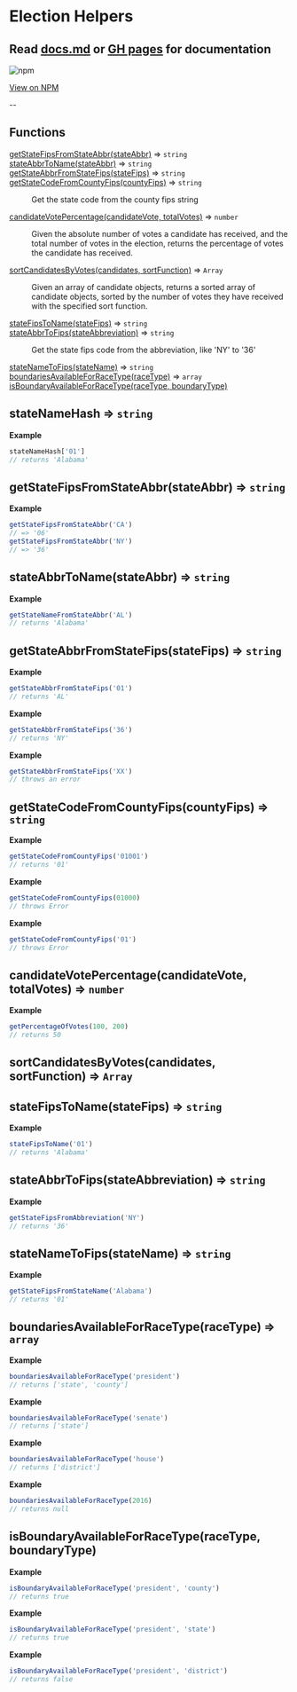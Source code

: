 # Election Helpers

## Read [docs.md](https://github.com/ejfox/election-helpers/blob/master/docs.md) or [GH pages](https://ejfox.github.io/election-helpers/global.html) for documentation 

![npm](https://img.shields.io/npm/v/election-helpers?color=%235B70D9) 

[View on NPM](https://www.npmjs.com/package/election-helpers)

--
## Functions

<dl>
<dt><a href="#getStateFipsFromStateAbbr">getStateFipsFromStateAbbr(stateAbbr)</a> ⇒ <code>string</code></dt>
<dd></dd>
<dt><a href="#stateAbbrToName">stateAbbrToName(stateAbbr)</a> ⇒ <code>string</code></dt>
<dd></dd>
<dt><a href="#getStateAbbrFromStateFips">getStateAbbrFromStateFips(stateFips)</a> ⇒ <code>string</code></dt>
<dd></dd>
<dt><a href="#getStateCodeFromCountyFips">getStateCodeFromCountyFips(countyFips)</a> ⇒ <code>string</code></dt>
<dd><p>Get the state code from the county fips string</p>
</dd>
<dt><a href="#candidateVotePercentage">candidateVotePercentage(candidateVote, totalVotes)</a> ⇒ <code>number</code></dt>
<dd><p>Given the absolute number of votes a candidate has received, and the total number of votes in the election, returns the percentage of votes the candidate has received.</p>
</dd>
<dt><a href="#sortCandidatesByVotes">sortCandidatesByVotes(candidates, sortFunction)</a> ⇒ <code>Array</code></dt>
<dd><p>Given an array of candidate objects, returns a sorted array of candidate objects, sorted by the number of votes they have received with the specified sort function.</p>
</dd>
<dt><a href="#stateFipsToName">stateFipsToName(stateFips)</a> ⇒ <code>string</code></dt>
<dd></dd>
<dt><a href="#stateAbbrToFips">stateAbbrToFips(stateAbbreviation)</a> ⇒ <code>string</code></dt>
<dd><p>Get the state fips code from the abbreviation, like &#39;NY&#39; to &#39;36&#39;</p>
</dd>
<dt><a href="#stateNameToFips">stateNameToFips(stateName)</a> ⇒ <code>string</code></dt>
<dd></dd>
<dt><a href="#boundariesAvailableForRaceType">boundariesAvailableForRaceType(raceType)</a> ⇒ <code>array</code></dt>
<dd></dd>
<dt><a href="#isBoundaryAvailableForRaceType">isBoundaryAvailableForRaceType(raceType, boundaryType)</a></dt>
<dd></dd>
</dl>

<a name="stateNameHash"></a>

## stateNameHash ⇒ <code>string</code>

**Example**  
```js
stateNameHash['01']
// returns 'Alabama'
```
<a name="getStateFipsFromStateAbbr"></a>

## getStateFipsFromStateAbbr(stateAbbr) ⇒ <code>string</code>

**Example**  
```js
getStateFipsFromStateAbbr('CA')
// => '06'
getStateFipsFromStateAbbr('NY')
// => '36'
```
<a name="stateAbbrToName"></a>

## stateAbbrToName(stateAbbr) ⇒ <code>string</code>

**Example**  
```js
getStateNameFromStateAbbr('AL')
// returns 'Alabama'
```
<a name="getStateAbbrFromStateFips"></a>

## getStateAbbrFromStateFips(stateFips) ⇒ <code>string</code>

**Example**  
```js
getStateAbbrFromStateFips('01')
// returns 'AL'
```
**Example**  
```js
getStateAbbrFromStateFips('36')
// returns 'NY'
```
**Example**  
```js
getStateAbbrFromStateFips('XX')
// throws an error
```
<a name="getStateCodeFromCountyFips"></a>

## getStateCodeFromCountyFips(countyFips) ⇒ <code>string</code>

**Example**  
```js
getStateCodeFromCountyFips('01001')
// returns '01'
```
**Example**  
```js
getStateCodeFromCountyFips(01000)
// throws Error
```
**Example**  
```js
getStateCodeFromCountyFips('01')
// throws Error
```
<a name="candidateVotePercentage"></a>

## candidateVotePercentage(candidateVote, totalVotes) ⇒ <code>number</code>

**Example**  
```js
getPercentageOfVotes(100, 200)
// returns 50
```
<a name="sortCandidatesByVotes"></a>

## sortCandidatesByVotes(candidates, sortFunction) ⇒ <code>Array</code>

<a name="stateFipsToName"></a>

## stateFipsToName(stateFips) ⇒ <code>string</code>
**Example**  
```js
stateFipsToName('01')
// returns 'Alabama'
```
<a name="stateAbbrToFips"></a>

## stateAbbrToFips(stateAbbreviation) ⇒ <code>string</code>

**Example**  
```js
getStateFipsFromAbbreviation('NY')
// returns '36'
```
<a name="stateNameToFips"></a>

## stateNameToFips(stateName) ⇒ <code>string</code>

**Example**  
```js
getStateFipsFromStateName('Alabama')
// returns '01'
```
<a name="boundariesAvailableForRaceType"></a>

## boundariesAvailableForRaceType(raceType) ⇒ <code>array</code>
**Example**  
```js
boundariesAvailableForRaceType('president')
// returns ['state', 'county']
```
**Example**  
```js
boundariesAvailableForRaceType('senate')
// returns ['state']
```
**Example**  
```js
boundariesAvailableForRaceType('house')
// returns ['district']
```
**Example**  
```js
boundariesAvailableForRaceType(2016)
// returns null
```
<a name="isBoundaryAvailableForRaceType"></a>

## isBoundaryAvailableForRaceType(raceType, boundaryType)

**Example**  
```js
isBoundaryAvailableForRaceType('president', 'county')
// returns true
```
**Example**  
```js
isBoundaryAvailableForRaceType('president', 'state')
// returns true
```
**Example**  
```js
isBoundaryAvailableForRaceType('president', 'district')
// returns false
```
